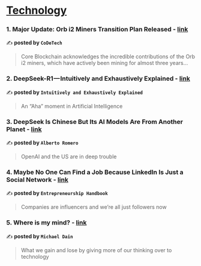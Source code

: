 
<h1><a href=https://medium.com/tag/technology/recommended target="_blank" rel="noopener noreferrer">Technology</a></h1>
<h3>1. Major Update: Orb i2 Miners Transition Plan Released - <a href="https://medium.com/codetech/major-update-orb-i2-miners-transition-plan-released-399cdba1a7e6" target="_blank" rel="noopener noreferrer">link</a></h3>

✍️ **posted by `CoDeTech`**

<blockquote>Core Blockchain acknowledges the incredible contributions of the Orb i2 miners, which have actively been mining for almost three years…</blockquote>

<h3>2. DeepSeek-R1 — Intuitively and Exhaustively Explained - <a href="https://medium.com/intuitively-and-exhaustively-explained/deepseek-r1-intuitively-and-exhaustively-explained-722938fddca9" target="_blank" rel="noopener noreferrer">link</a></h3>

✍️ **posted by `Intuitively and Exhaustively Explained`**

<blockquote>An “Aha” moment in Artificial Intelligence</blockquote>

<h3>3. DeepSeek Is Chinese But Its AI Models Are From Another Planet - <a href="https://medium.com/@albertoromgar/deepseek-is-chinese-but-its-ai-models-are-from-another-planet-e4cf94840086" target="_blank" rel="noopener noreferrer">link</a></h3>

✍️ **posted by `Alberto Romero`**

<blockquote>OpenAI and the US are in deep trouble</blockquote>

<h3>4. Maybe No One Can Find a Job Because LinkedIn Is Just a Social Network - <a href="https://medium.com/entrepreneur-s-handbook/maybe-no-one-can-find-a-job-because-linkedin-is-just-a-social-network-85a918f52ada" target="_blank" rel="noopener noreferrer">link</a></h3>

✍️ **posted by `Entrepreneurship Handbook`**

<blockquote>Companies are influencers and we’re all just followers now</blockquote>

<h3>5. Where is my mind? - <a href="https://medium.com/@michaeldain/where-is-my-mind-638ddd633454" target="_blank" rel="noopener noreferrer">link</a></h3>

✍️ **posted by `Michael Dain`**

<blockquote>What we gain and lose by giving more of our thinking over to technology</blockquote>

